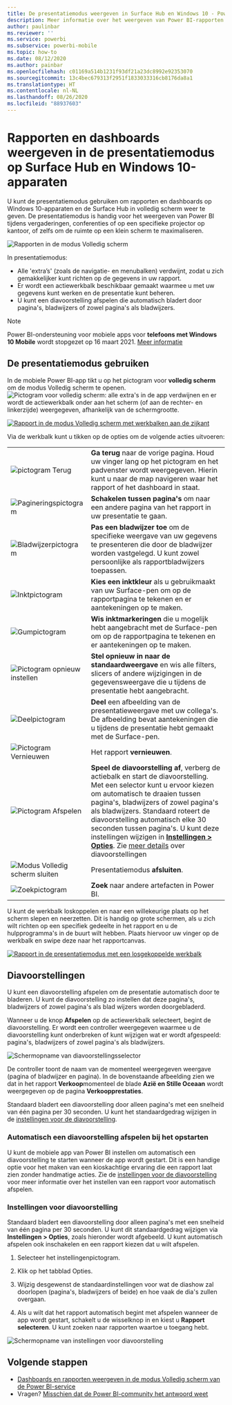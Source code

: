 ```yaml
---
title: De presentatiemodus weergeven in Surface Hub en Windows 10 - Power BI
description: Meer informatie over het weergeven van Power BI-rapporten in Surface Hub en het weergeven van Power BI-dashboards, -rapporten en -tegels in de modus Volledig scherm op Windows 10-apparaten.
author: paulinbar
ms.reviewer: ''
ms.service: powerbi
ms.subservice: powerbi-mobile
ms.topic: how-to
ms.date: 08/12/2020
ms.author: painbar
ms.openlocfilehash: c01169a514b1231f93df21a23dc8992e92353070
ms.sourcegitcommit: 13c4bec679313f2951f1833033316cb8176da8a1
ms.translationtype: HT
ms.contentlocale: nl-NL
ms.lasthandoff: 08/26/2020
ms.locfileid: "88937603"
---
```

# <a name="view-reports-and-dashboards-in-presentation-mode-on-surface-hub-and-windows-10-devices"></a>Rapporten en dashboards weergeven in de presentatiemodus op Surface Hub en Windows 10-apparaten
U kunt de presentatiemodus gebruiken om rapporten en dashboards op Windows 10-apparaten en de Surface Hub in volledig scherm weer te geven. De presentatiemodus is handig voor het weergeven van Power BI tijdens vergaderingen, conferenties of op een specifieke projector op kantoor, of zelfs om de ruimte op een klein scherm te maximaliseren.

![Rapporten in de modus Volledig scherm](./media/mobile-windows-10-app-presentation-mode/power-bi-presentation-mode-2.png)

In presentatiemodus:
* Alle 'extra’s' (zoals de navigatie- en menubalken) verdwijnt, zodat u zich gemakkelijker kunt richten op de gegevens in uw rapport.
* Er wordt een actiewerkbalk beschikbaar gemaakt waarmee u met uw gegevens kunt werken en de presentatie kunt beheren.
* U kunt een diavoorstelling afspelen die automatisch bladert door pagina's, bladwijzers of zowel pagina's als bladwijzers.

>[!NOTE]
>Power BI-ondersteuning voor mobiele apps voor **telefoons met Windows 10 Mobile** wordt stopgezet op 16 maart 2021. [Meer informatie](https://go.microsoft.com/fwlink/?linkid=2121400)

## <a name="use-presentation-mode"></a>De presentatiemodus gebruiken
In de mobiele Power BI-app tikt u op het pictogram voor **volledig scherm** om de modus Volledig scherm te openen.
![Pictogram voor volledig scherm](././media/mobile-windows-10-app-presentation-mode/power-bi-full-screen-icon.png): alle extra's in de app verdwijnen en er wordt de actiewerkbalk onder aan het scherm (of aan de rechter- en linkerzijde) weergegeven, afhankelijk van de schermgrootte.

[![Rapport in de modus Volledig scherm met werkbalken aan de zijkant](./media/mobile-windows-10-app-presentation-mode/power-bi-presentation-mode-toolbar.png)](./media/mobile-windows-10-app-presentation-mode/power-bi-presentation-mode-toolbar-expanded.png#lightbox)

Via de werkbalk kunt u tikken op de opties om de volgende acties uitvoeren:

|||
|-|-|
|![pictogram Terug](./media/mobile-windows-10-app-presentation-mode/power-bi-windows-10-presentation-back-icon.png)|**Ga terug** naar de vorige pagina. Houd uw vinger lang op het pictogram en het padvenster wordt weergegeven. Hierin kunt u naar de map navigeren waar het rapport of het dashboard in staat.|
|![Pagineringspictogram](./media/mobile-windows-10-app-presentation-mode/power-bi-windows-10-presentation-pages-icon.png)|**Schakelen tussen pagina's** om naar een andere pagina van het rapport in uw presentatie te gaan.|
|![Bladwijzerpictogram](./media/mobile-windows-10-app-presentation-mode/power-bi-windows-10-presentation-bookmarks-icon.png)|**Pas een bladwijzer toe** om de specifieke weergave van uw gegevens te presenteren die door de bladwijzer worden vastgelegd. U kunt zowel persoonlijke als rapportbladwijzers toepassen.|
|![Inktpictogram](./media/mobile-windows-10-app-presentation-mode/power-bi-windows-10-presentation-ink-icon.png)|**Kies een inktkleur** als u gebruikmaakt van uw Surface-pen om op de rapportpagina te tekenen en er aantekeningen op te maken.|
|![Gumpictogram](./media/mobile-windows-10-app-presentation-mode/power-bi-windows-10-presentation-eraser-icon.png)|**Wis inktmarkeringen** die u mogelijk hebt aangebracht met de Surface-pen om op de rapportpagina te tekenen en er aantekeningen op te maken.          |
|![Pictogram opnieuw instellen](./media/mobile-windows-10-app-presentation-mode/power-bi-windows-10-presentation-reset-icon.png)|**Stel opnieuw in naar de standaardweergave** en wis alle filters, slicers of andere wijzigingen in de gegevensweergave die u tijdens de presentatie hebt aangebracht.|
|![Deelpictogram](./media/mobile-windows-10-app-presentation-mode/power-bi-windows-10-share-icon.png)|**Deel** een afbeelding van de presentatieweergave met uw collega's. De afbeelding bevat aantekeningen die u tijdens de presentatie hebt gemaakt met de Surface-pen.|
|![Pictogram Vernieuwen](./media/mobile-windows-10-app-presentation-mode/power-bi-windows-10-presentation-refresh-icon.png)|Het rapport **vernieuwen**.|
|![Pictogram Afspelen](./media/mobile-windows-10-app-presentation-mode/power-bi-windows-10-presentation-play-icon.png)|**Speel de diavoorstelling af**, verberg de actiebalk en start de diavoorstelling. Met een selector kunt u ervoor kiezen om automatisch te draaien tussen pagina's, bladwijzers of zowel pagina's als bladwijzers. Standaard roteert de diavoorstelling automatisch elke 30 seconden tussen pagina's. U kunt deze instellingen wijzigen in [**Instellingen > Opties**](#slideshow-settings). Zie [meer details](#slideshows) over diavoorstellingen|
|![Modus Volledig scherm sluiten](./media/mobile-windows-10-app-presentation-mode/power-bi-windows-10-exit-full-screen-icon.png)|Presentatiemodus **afsluiten**.|
|![Zoekpictogram](./media/mobile-windows-10-app-presentation-mode/power-bi-windows-10-presentation-search-icon.png)|**Zoek** naar andere artefacten in Power BI.|

U kunt de werkbalk loskoppelen en naar een willekeurige plaats op het scherm slepen en neerzetten. Dit is handig op grote schermen, als u zich wilt richten op een specifiek gedeelte in het rapport en u de hulpprogramma's in de buurt wilt hebben. Plaats hiervoor uw vinger op de werkbalk en swipe deze naar het rapportcanvas.

[![Rapport in de presentatiemodus met een losgekoppelde werkbalk](./media/mobile-windows-10-app-presentation-mode/power-bi-windows-10-presentation-drag-toolbar-2.png)](./media/mobile-windows-10-app-presentation-mode/power-bi-windows-10-presentation-drag-toolbar-2-expanded.png#lightbox)

## <a name="slideshows"></a>Diavoorstellingen

U kunt een diavoorstelling afspelen om de presentatie automatisch door te bladeren. U kunt de diavoorstelling zo instellen dat deze pagina's, bladwijzers of zowel pagina's als blad wijzers worden doorgebladerd.

Wanneer u de knop **Afspelen** op de actiewerkbalk selecteert, begint de diavoorstelling. Er wordt een controller weergegeven waarmee u de diavoorstelling kunt onderbreken of kunt wijzigen wat er wordt afgespeeld: pagina's, bladwijzers of zowel pagina's als bladwijzers.

![Schermopname van diavoorstellingsselector](././media/mobile-windows-10-app-presentation-mode//power-bi-windows-10-slideshow-selector.png)

 De controller toont de naam van de momenteel weergegeven weergave (pagina of bladwijzer en pagina). In de bovenstaande afbeelding zien we dat in het rapport **Verkoop**momenteel de blade **Azië en Stille Oceaan** wordt weergegeven op de pagina **Verkoopprestaties**.

Standaard bladert een diavoorstelling door alleen pagina's met een snelheid van één pagina per 30 seconden. U kunt het standaardgedrag wijzigen in de [instellingen voor de diavoorstelling](#slideshow-settings).


### <a name="auto-play-a-slideshow-on-startup"></a>Automatisch een diavoorstelling afspelen bij het opstarten

U kunt de mobiele app van Power BI instellen om automatisch een diavoorstelling te starten wanneer de app wordt gestart. Dit is een handige optie voor het maken van een kioskachtige ervaring die een rapport laat zien zonder handmatige acties. Zie de [instellingen voor de diavoorstelling](#slideshow-settings) voor meer informatie over het instellen van een rapport voor automatisch afspelen.

### <a name="slideshow-settings"></a>Instellingen voor diavoorstelling

Standaard bladert een diavoorstelling door alleen pagina's met een snelheid van één pagina per 30 seconden. U kunt dit standaardgedrag wijzigen via **Instellingen > Opties**, zoals hieronder wordt afgebeeld. U kunt automatisch afspelen ook inschakelen en een rapport kiezen dat u wilt afspelen.

1. Selecteer het instellingenpictogram.

1. Klik op het tabblad Opties.

1. Wijzig desgewenst de standaardinstellingen voor wat de diashow zal doorlopen (pagina's, bladwijzers of beide) en hoe vaak de dia's zullen overgaan.

1. Als u wilt dat het rapport automatisch begint met afspelen wanneer de app wordt gestart, schakelt u de wisselknop in en kiest u **Rapport selecteren**. U kunt zoeken naar rapporten waartoe u toegang hebt.

![Schermopname van instellingen voor diavoorstelling](././media/mobile-windows-10-app-presentation-mode//power-bi-windows-10-slideshow-settings.png)

## <a name="next-steps"></a>Volgende stappen
* [Dashboards en rapporten weergeven in de modus Volledig scherm van de Power BI-service](../end-user-focus.md)
* Vragen? [Misschien dat de Power BI-community het antwoord weet](https://community.powerbi.com/)